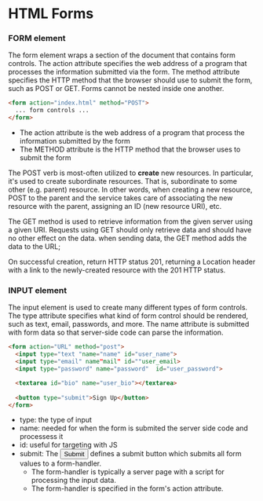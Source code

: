 # HTML Forms

### FORM element 
The form element wraps a section of the document that contains form controls. The action attribute specifies the web address of a program that processes the information submitted via the form. The method attribute specifies the HTTP method that the browser should use to submit the form, such as POST or GET. Forms cannot be nested inside one another.

```html
<form action="index.html" method="POST">
  ... form controls ...
</form>
```

* The action attribute is the web address of a program that process the information submitted by the form
* The METHOD attribute is the HTTP method that the browser uses to submit the form 

The POST verb is most-often utilized to **create** new resources. In particular, it's used to create subordinate resources. That is, subordinate to some other (e.g. parent) resource. In other words, when creating a new resource, POST to the parent and the service takes care of associating the new resource with the parent, assigning an ID (new resource URI), etc.

The GET method is used to retrieve information from the given server using a given URI. Requests using GET should only retrieve data and should have no other effect on the data.
when sending data, the GET method adds the data to the URL;

On successful creation, return HTTP status 201, returning a Location header with a link to the newly-created resource with the 201 HTTP status.


### INPUT element
The input element is used to create many different types of form controls. The type attribute specifies what kind of form control should be rendered, such as text, email, passwords, and more. The name attribute is submitted with form data so that server-side code can parse the information.

```html
<form action="URL" method="post">
  <input type="text "name="name" id="user_name">
  <input type="email" name"mail" id=""user_email>
  <input type="password" name="password"  id="user_password">

  <textarea id="bio" name="user_bio"></textarea>
  
  <button type="submit">Sign Up</button>
</form>
```

* type: the type of input
* name: needed for when the form is submited the server side code and processess it
* id: useful for targeting with JS
* submit: The <input type="submit"> defines a submit button which submits all form values to a form-handler.
  * The form-handler is typically a server page with a script for processing the input data.
  * The form-handler is specified in the form's action attribute.

